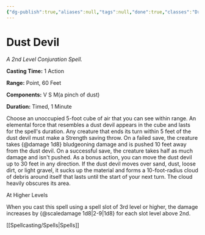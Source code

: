 ```yaml
---
{"dg-publish":true,"aliases":null,"tags":null,"done":true,"classes":"Druid, Sorcerer, Wizard,","spellLevel":2,"school":"Conjuration","source":"XGE","permalink":"/spells/dust-devil/","dgHomeLink":false,"dgPassFrontmatter":true}
---
```


# Dust Devil
*A 2nd Level Conjuration Spell.*

**Casting Time:** 1 Action

**Range:** Point, 60 Feet

**Components:** V S M(a pinch of dust)

**Duration:** Timed, 1 Minute

Choose an unoccupied 5-foot cube of air that you can see within range. An elemental force that resembles a dust devil appears in the cube and lasts for the spell's duration.
Any creature that ends its turn within 5 feet of the dust devil must make a Strength saving throw. On a failed save, the creature takes {@damage 1d8} bludgeoning damage and is pushed 10 feet away from the dust devil. On a successful save, the creature takes half as much damage and isn't pushed.
As a bonus action, you can move the dust devil up to 30 feet in any direction. If the dust devil moves over sand, dust, loose dirt, or light gravel, it sucks up the material and forms a 10-foot-radius cloud of debris around itself that lasts until the start of your next turn. The cloud heavily obscures its area.

At Higher Levels

When you cast this spell using a spell slot of 3rd level or higher, the damage increases by {@scaledamage 1d8|2-9|1d8} for each slot level above 2nd.

[[Spellcasting/Spells|Spells]]